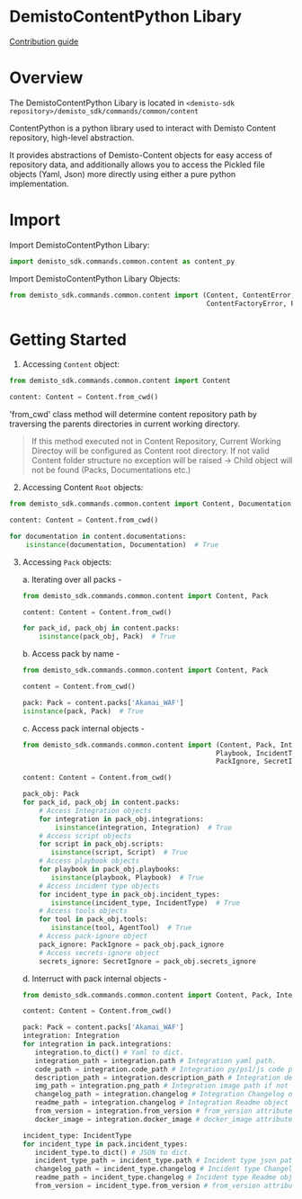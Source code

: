 # DemistoContentPython Libary

[Contribution guide](docs/CONTRIBUTION.md)

# Overview
The DemistoContentPython Libary is located in `<demisto-sdk repository>/demisto_sdk/commands/common/content`

ContentPython is a python library used to interact with Demisto Content repository, high-level abstraction.

It provides abstractions of Demisto-Content objects for easy access of repository data, and additionally allows you to access the Pickled file objects (Yaml, Json) more directly using either a pure python implementation.

# Import

Import DemistoContentPython Libary:

```python
import demisto_sdk.commands.common.content as content_py
```

Import DemistoContentPython Libary Objects:
```python
from demisto_sdk.commands.common.content import (Content, ContentError,
                                                 ContentFactoryError, Pack)
```

# Getting Started

1. Accessing `Content` object:

```python
from demisto_sdk.commands.common.content import Content

content: Content = Content.from_cwd()
```

'from_cwd' class method will determine content repository path by traversing the parents directories in current working directory.

> If this method executed not in Content Repository, Current Working Directoy will be configured as Content root directory.
> If not valid Content folder structure no exception will be raised -> Child object will not be found (Packs, Documentations etc.)

2. Accessing Content `Root` objects:

```python
from demisto_sdk.commands.common.content import Content, Documentation

content: Content = Content.from_cwd()

for documentation in content.documentations:
    isinstance(documentation, Documentation)  # True
```

3. Accessing `Pack` objects:

    a. Iterating over all packs -

    ```python
    from demisto_sdk.commands.common.content import Content, Pack

    content: Content = Content.from_cwd()

    for pack_id, pack_obj in content.packs:
        isinstance(pack_obj, Pack)  # True
    ```

    b. Access pack by name -

    ```python
    from demisto_sdk.commands.common.content import Content, Pack

    content = Content.from_cwd()

    pack: Pack = content.packs['Akamai_WAF']
    isinstance(pack, Pack)  # True
    ```

   c. Access pack internal objects -

   ```python
   from demisto_sdk.commands.common.content import (Content, Pack, Integration, Script,
                                                   Playbook, IncidentType, AgentTool,
                                                   PackIgnore, SecretIgnore)

   content: Content = Content.from_cwd()

   pack_obj: Pack
   for pack_id, pack_obj in content.packs:
       # Access Integration objects
       for integration in pack_obj.integrations:
           isinstance(integration, Integration)  # True
       # Access script objects
       for script in pack_obj.scripts:
          isinstance(script, Script)  # True
       # Access playbook objects
       for playbook in pack_obj.playbooks:
          isinstance(playbook, Playbook)  # True
       # Access incident type objects
       for incident_type in pack_obj.incident_types:
          isinstance(incident_type, IncidentType)  # True
       # Access tools objects
       for tool in pack_obj.tools:
          isinstance(tool, AgentTool)  # True
       # Access pack-ignore object
       pack_ignore: PackIgnore = pack_obj.pack_ignore
       # Access secrets-ignore object
       secrets_ignore: SecretIgnore = pack_obj.secrets_ignore
   ```

   d. Interruct with pack internal objects -

   ```python
   from demisto_sdk.commands.common.content import Content, Pack, Integration, IncidentType

   content: Content = Content.from_cwd()

   pack: Pack = content.packs['Akamai_WAF']
   integration: Integration
   for integration in pack.integrations:
      integration.to_dict() # Yaml to dict.
      integration_path = integration.path # Integration yaml path.
      code_path = integration.code_path # Integration py/ps1/js code path if not unified else None.
      description_path = integration.description_path # Integration description path if not unified else None.
      img_path = integration.png_path # Integration image path if not unified else None.
      changelog_path = integration.changelog # Integration Changelog object if not defined None.
      readme_path = integration.changelog # Integration Readme object if not defined None.
      from_version = integration.from_version # from_version attribute in Yaml/JSON
      docker_image = integration.docker_image # docker_image attribute in Yaml/JSON

   incident_type: IncidentType
   for incident_type in pack.incident_types:
      incident_type.to_dict() # JSON to dict.
      incident_type_path = incident_type.path # Incident type json path.
      changelog_path = incident_type.changelog # Incident type Changelog object if not defined None.
      readme_path = incident_type.changelog # Incident type Readme object if not defined None.
      from_version = incident_type.from_version # from_version attribute in JSON
   ```

